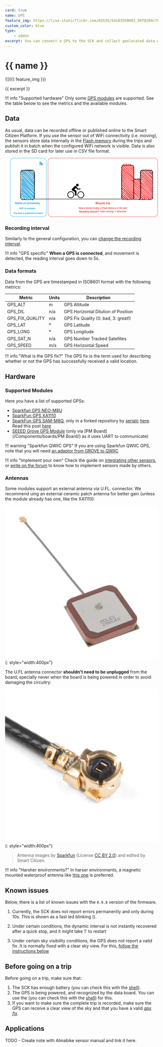 ```yaml
---
card: true
name: GPS
feature_img: https://live.staticflickr.com/65535/54183550083_58f8204c78_k.jpg
custom_color: blue
type:
    - addon
excerpt: You can connect a GPS to the SCK and collect geolocated data while you are moving!
---
```


# {{ name }}

![]({{ feature_img }})

{{ excerpt }}

!!! info "Supported hardware"
    Only some [GPS modules](#supported-modules) are supported. See the table below to see the metrics and the available modules.

## Data

As usual, data can be recorded offline or published online to the Smart Citizen Platform. If you use the sensor out of WiFi connectivity (i.e. moving), the sensors store data internally in the [Flash memory](//hardware/firmware/features/#flash-storage) during the trips and publish it in batch when the configured WiFi network is visible. Data is also stored in the SD card for later use in CSV file format.

![](/assets/images/bike_trip.jpg)

### Recording interval

Similarly to the general configuration, you can [change the recording interval](/guides/getting-started/using-the-shell/#set-recording-and-publication-intervals).

!!! info "GPS specific"
    **When a GPS is connected**, and movement is detected, the reading interval goes down to 5s.

### Data formats

Data from the GPS are timestamped in ISO8601 format with the following metrics:

| Metric                    | Units | Description                           |
|---------------------------|-----  |---------------------------------------|
| GPS_ALT                   | m     | GPS Altitude                          |
| GPS_DIL                   | n/a   | GPS Horizontal Dilution of Position   |
| GPS_FIX_QUALITY           | n/a   | GPS Fix Quality (0: bad, 3: great!)   |
| GPS_LAT                   | º     | GPS Latitude                          |
| GPS_LONG                  | º     | GPS Longitude                         |
| GPS_SAT_N                 | n/a   | GPS Number Tracked Satellites         |
| GPS_SPEED                 | m/s   | GPS Horizontal Speed                  |

!!! info "What is the GPS fix?"
    The GPS fix is the term used for describing whether or not the GPS has successfully received a valid location.

## Hardware

### Supported Modules

Here you have a list of supported GPSs:

- [Sparkfun GPS NEO-M8U](https://www.sparkfun.com/products/16329)
- [SparkFun GPS XA1110](https://www.sparkfun.com/products/14414)
- [SparkFun GPS SAM-M8Q](https://www.sparkfun.com/products/15210), only in a forked repository by [serialc](https://github.com/serialc/) [here](https://github.com/serialc/smartcitizen-kit-21). Read this post [here](https://forum.smartcitizen.me/t/power-off-qwiic-on-sck2-1-power-off/1623)
- [SEEED Grove GPS Module](https://www.seeedstudio.com/Grove-GPS-Module.html) (only via [PM Board](/Components/boards/PM Board/) as it uses UART to communicate)

!!! warning "Sparkfun QWIIC GPS"
    If you are using Sparkfun QWIIC GPS, note that you will need [an adaptor from GROVE to QWIIC](https://www.sparkfun.com/products/15109)

!!! info "Implement your own"
    Check the guide on [integrating other sensors](/guides/getting-started/third-party-sensors/), or [write on the forum]({{extra.urls.forum.link}}) to know how to implement sensors made by others.

### Antennas

Some modules support an external antenna via U.FL. connector. We recommend uing an external ceramic patch antenna for better gain (unless the module  already has one, like the XA1110):

![](/assets/images/ceramic_antenna.png){: style="width:400px"}

The U.FL antenna connector **shouldn't need to be unplugged** from the board, specially never when the board is being powered in order to avoid damaging the circuitry:

![](/assets/images/UFL.png){: style="width:400px"}

> Antenna images by [Sparkfun](https://www.sparkfun.com) (License [CC BY 2.0](https://creativecommons.org/licenses/by/2.0/)) and edited by Smart Citizen.

!!! info "Harsher environments?"
    In harser environments, a magnetic mounted waterproof antenna like [this one](https://eu.mouser.com/ProductDetail/Taoglas/AA171301111?qs=%2Fha2pyFaduhLT2djiVcQ%252BmKy6lTU1e7%2FjAvHSK%252B8w22J1i%252BNOh5WUg%3D%3D) is preferred.

## Known issues

Below, there is a list of known issues with the `0.9.8` version of the firmware.

1. Currently, the SCK does not report errors permanently and only during 10s. This is shown as a fast led blinking (<span class="led net-error"></span>).

2. Under certain conditions, the dynamic interval is not instantly recovered after a quick stop, and it might take 1' to restart

3. Under certain sky visibility conditions, the GPS does not report a valid fix. It is normally fixed with a clear sky view. For this, [follow the instructions below](#before-going-on-a-trip)

## Before going on a trip

Before going on a trip, make sure that:

1. The SCK has enough battery (you can check this with the [shell](/docs/guides/getting-started/using-the-shell/)).
2. The GPS is being powered, and recognized by the data board. You can use the (you can check this with the [shell](/docs/guides/getting-started/using-the-shell/)) for this.
3. If you want to make sure the complete trip is recorded, make sure the GPS can receive a clear view of the sky and that you have a valid [_gps fix_](#data-formats).

## Applications

TODO - Create note with Almabike sensor manual and link it here.